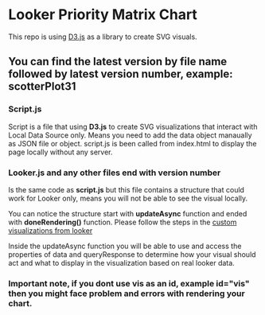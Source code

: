 # Looker Priority Matrix Chart

This repo is using [D3.js](https://d3-graph-gallery.com/index.html) as a library to create SVG visuals.

## You can find the latest version by file name followed by latest version number, example: scotterPlot31

### Script.js
Script is a file that using **D3.js** to create SVG visualizations that interact with Local Data Source only. Means you need to add the data object manaually as JSON file or object. script.js is been called from index.html to display the page locally without any server.

### Looker.js and any other files end with version number
Is the same code as **script.js** but this file contains a structure that could work for Looker only, means you will not be able to see the visual locally. 

You can notice the structure start with **updateAsync** function and ended with **doneRendering()** function. Please follow the steps in the [custom visualizations from looker](https://www.notion.so/9-Custom-Visualisations-1d25c710994049b28d74f7832a6b2ee0)

Inside the updateAsync function you will be able to use and access the properties of data and queryResponse to determine how your visual should act and what to display in the visualization based on real looker data.

### Important note, if you dont use vis as an id, example id="vis" then you might face problem and errors with rendering your chart.

